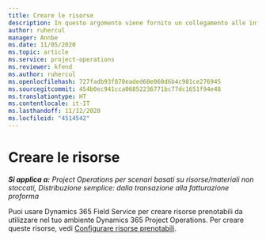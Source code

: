 ```yaml
---
title: Creare le risorse
description: In questo argomento viene fornito un collegamento alle informazioni su come creare risorse prenotabili.
author: ruhercul
manager: Annbe
ms.date: 11/05/2020
ms.topic: article
ms.service: project-operations
ms.reviewer: kfend
ms.author: ruhercul
ms.openlocfilehash: 727fadb93f870eaded60e060d6b4c981ce276945
ms.sourcegitcommit: 454b0ec941cca06852236771bc77dc1651f94e48
ms.translationtype: HT
ms.contentlocale: it-IT
ms.lasthandoff: 11/12/2020
ms.locfileid: "4514542"
---
```

# <a name="create-resources"></a>Creare le risorse

_**Si applica a:** Project Operations per scenari basati su risorse/materiali non stoccati, Distribuzione semplice: dalla transazione alla fatturazione proforma_

Puoi usare Dynamics 365 Field Service per creare risorse prenotabili da utilizzare nel tuo ambiente Dynamics 365 Project Operations. Per creare queste risorse, vedi [Configurare risorse prenotabili](https://docs.microsoft.com/dynamics365/field-service/set-up-bookable-resources).
